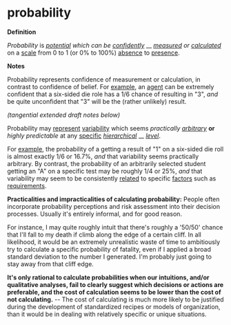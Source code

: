# probability

**Definition**

_Probability_ is [_potential_](potential.md) _which can be_ [_confidently_](https://github.com/gcassel/Modular-Organization-Terminology/blob/master/terms/confidence.md) __ [_measured_](measure.md) _or_ [_calculated_](https://github.com/gcassel/Modular-Organization-Terminology/blob/master/terms/calculate.md) on a [scale](https://github.com/gcassel/Modular-Organization-Terminology/blob/master/terms/scale.md) from 0 to 1 (or 0% to 100%) [absence](https://github.com/gcassel/Modular-Organization-Terminology/blob/master/terms/absence.md) to [presence](https://github.com/gcassel/Modular-Organization-Terminology/blob/master/terms/presence.md).

**Notes**

Probability represents confidence of measurement or calculation, in contrast to confidence of belief. For [example](https://github.com/gcassel/Modular-Organization-Terminology/blob/master/terms/example.md), an [agent](https://github.com/gcassel/Modular-Organization-Terminology/blob/master/terms/agent.md) can be extremely confident that a six-sided die role has a 1/6 chance of resulting in "3", _and_ be quite unconfident that "3" will be the (rather unlikely) result.

_(tangential extended draft notes below)_

Probability may [represent](https://github.com/gcassel/Modular-Organization-Terminology/blob/master/terms/represent.md) [variability](https://github.com/gcassel/Modular-Organization-Terminology/blob/master/terms/variable.md) which seems _practically_ [_arbitrary_](https://github.com/gcassel/Modular-Organization-Terminology/blob/master/terms/arbitrary.md) **or** _highly predictable_ at any [specific](https://github.com/gcassel/Modular-Organization-Terminology/blob/master/terms/specific.md) [_hierarchical_](https://github.com/gcassel/Modular-Organization-Terminology/blob/master/terms/hierarchy.md) __ [_level_](https://github.com/gcassel/Modular-Organization-Terminology/blob/master/terms/level.md).

For [example](https://github.com/gcassel/Modular-Organization-Terminology/blob/master/terms/example.md), the probability of a getting a result of "1" on a six-sided die roll is almost exactly 1/6 or 16.7%, _and_ that variability seems practically arbitrary. By contrast, the probability of an arbitrarily selected student getting an "A" on a specific test may be roughly 1/4 or 25%, _and_ that variability may seem to be consistently [related](https://github.com/gcassel/Modular-Organization-Terminology/blob/master/terms/relate.md) to specific [factors](https://github.com/gcassel/Modular-Organization-Terminology/blob/master/terms/factor.md) such as [requirements](https://github.com/gcassel/Modular-Organization-Terminology/blob/master/terms/require.md).

**Practicalities and impracticalities of calculating probability:** People often incorporate probability perceptions and risk assessment into their decision processes. Usually it's entirely informal, and for good reason.

For instance, I may quite roughly intuit that there's roughly a '50/50' chance that I'll fall to my death if climb along the edge of a certain cliff. In all likelihood, it would be an extremely unrealistic waste of time to ambitiously try to calculate a specific probability of fatality, even if I applied a broad standard deviation to the number I generated. I'm probably just going to stay away from that cliff edge.

**It's only rational to calculate probabilities when our intuitions, and/or qualitative analyses, fail to clearly suggest which decisions or actions are preferable, and the cost of calculation seems to be lower than the cost of not calculating.** -- The cost of calculating is much more likely to be justified during the development of standardized recipes or models of organization, than it would be in dealing with relatively specific or unique situations.
